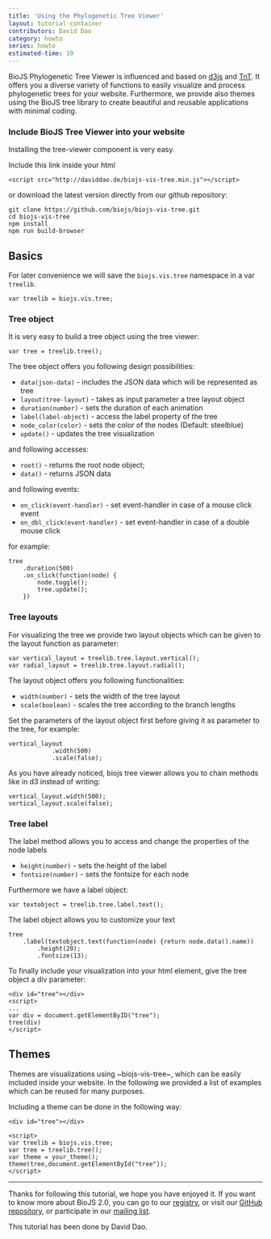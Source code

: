 ```yaml
---
title: 'Using the Phylogenetic Tree Viewer'
layout: tutorial-container
contributors: David Dao
category: howto
series: howto
estimated-time: 10
---
```


BioJS Phylogenetic Tree Viewer is influenced and based on [d3js]() and [TnT](). It offers you a diverse variety of functions to easily visualize and process phylogenetic trees for your website. Furthermore, we provide also themes using the BioJS tree library to create beautiful and reusable applications with minimal coding.

### Include BioJS Tree Viewer into your website

Installing the tree-viewer component is very easy.

Include this link inside your html

~~~
<script src="http://daviddao.de/biojs-vis-tree.min.js"></script>
~~~

or download the latest version directly from our github repository:

~~~
git clone https://github.com/biojs/biojs-vis-tree.git
cd biojs-vis-tree
npm install
npm run build-browser
~~~

Basics
--------

For later convenience we will save the `biojs.vis.tree` namespace in a var `treelib`.

~~~
var treelib = biojs.vis.tree;
~~~

### Tree object

It is very easy to build a tree object using the tree viewer:

~~~
var tree = treelib.tree(); 
~~~

The tree object offers you following design possibilities:

- `data(json-data)`      - includes the JSON data which will be represented as tree
- `layout(tree-layout)`    - takes as input parameter a tree layout object
- `duration(number)`  - sets the duration of each animation
- `label(label-object)` - access the label property of the tree 
- `node_color(color)` - sets the color of the nodes (Default: steelblue)
- `update()` - updates the tree visualization 

and following accesses:

- `root()` - returns the root node object;
- `data()` - returns JSON data

and following events:

- `on_click(event-handler)` - set event-handler in case of a mouse click event
- `on_dbl_click(event-handler)` - set event-handler in case of a double mouse click

for example:

~~~
tree
    .duration(500)
    .on_click(function(node) {
        node.toggle();
        tree.update();
    })
~~~
### Tree layouts

For visualizing the tree we provide two layout objects which can be given to the layout function as parameter:

~~~
var vertical_layout = treelib.tree.layout.vertical();
var radial_layout = treelib.tree.layout.radial();
~~~

The layout object offers you following functionalities:

- `width(number)` - sets the width of the tree layout
- `scale(boolean)` - scales the tree according to the branch lengths

Set the parameters of the layout object first before giving it as parameter to the tree, for example:

~~~
vertical_layout
            .width(500)
            .scale(false);
~~~

As you have already noticed, biojs tree viewer allows you to chain methods like in d3 instead of writing:

~~~
vertical_layout.width(500);
vertical_layout.scale(false);
~~~

### Tree label 
The label method allows you to access and change the properties of the node labels


- `height(number)` - sets the height of the label
- `fontsize(number)` - sets the fontsize for each node

Furthermore we have a label object:

~~~
var textobject = treelib.tree.label.text();

~~~

The label object allows you to customize your text

~~~
tree
    .label(textobject.text(function(node) {return node.data().name))
        .height(20);
        .fontsize(13);
~~~



To finally include your visualization into your html element, give the tree object a div parameter:

~~~
<div id="tree"></div>
<script>
...
var div = document.getElementByID("tree");
tree(div)
</script>
~~~


Themes
--------
Themes are visualizations using ~biojs-vis-tree~, which can be easily included inside your website.
In the following we provided a list of examples which can be reused for many purposes.

Including a theme can be done in the following way:

~~~
<div id="tree"></div>

<script>
var treelib = biojs.vis.tree; 
var tree = treelib.tree(); 
var theme = your_theme();
theme(tree,document.getElementById("tree"));
</script>
~~~




* * * * *

Thanks for following this tutorial, we hope you have enjoyed it. If you want to know more about BioJS 2.0, you can go to our [registry](http://www.ebi.ac.uk/Tools/biojs/registry/), or visit our [GitHub repository](https://github.com/biojs/biojs2), or participate in our [mailing list](https://groups.google.com/forum/#!forum/biojs).

This tutorial has been done by David Dao. 
